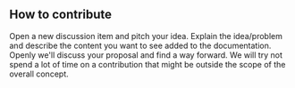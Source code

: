 ## How to contribute

Open a new discussion item and pitch your idea. Explain the idea/problem and describe the content you want to see added to the documentation. 
Openly we'll discuss your proposal and find a way forward. We will try not spend a lot of time on a contribution that might be outside the scope of the overall concept.
